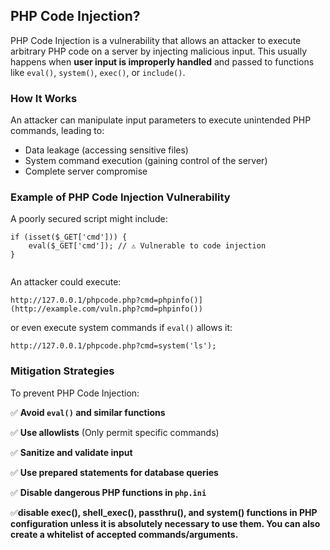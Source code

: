 ## PHP Code Injection?

PHP Code Injection is a vulnerability that allows an attacker to execute arbitrary PHP code on a server by injecting malicious input. This usually happens when **user input is improperly handled** and passed to functions like `eval()`, `system()`, `exec()`, or `include()`.

### How It Works

An attacker can manipulate input parameters to execute unintended PHP commands, leading to:

- Data leakage (accessing sensitive files)
- System command execution (gaining control of the server)
- Complete server compromise

### Example of PHP Code Injection Vulnerability

A poorly secured script might include:

```
if (isset($_GET['cmd'])) {
    eval($_GET['cmd']); // ⚠️ Vulnerable to code injection
}
 
```

An attacker could execute:

```
http://127.0.0.1/phpcode.php?cmd=phpinfo()](http://example.com/vuln.php?cmd=phpinfo()) 
```

or even execute system commands if `eval()` allows it:

```
http://127.0.0.1/phpcode.php?cmd=system('ls');
```

### **Mitigation Strategies**

To prevent PHP Code Injection:

✅ **Avoid `eval()` and similar functions**

✅ **Use allowlists** (Only permit specific commands)

✅ **Sanitize and validate input**

✅ **Use prepared statements for database queries**

✅ **Disable dangerous PHP functions in `php.ini`**

✅**disable exec(), shell_exec(), passthru(), and system() functions in PHP configuration unless it is absolutely necessary to use them. You can also create a whitelist of accepted commands/arguments.**
